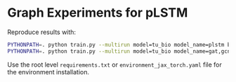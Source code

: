 # Graph Experiments for pLSTM

Reproduce results with:

```bash
PYTHONPATH=. python train.py --multirun model=tu_bio model_name=plstm batch_size=1 +trainer.accumulate_grad_batches=64 num_layers=2 hidden_dim=96 dataset_name=MUTAG,NCI1,PROTEINS,PTC_FM accelerator=gpu datamodule=tu_datamodule model.graph_pooling_type=mean fold_idx=0,1,2,3,4,5,6,7,8,9 devices=[0]
PYTHONPATH=. python train.py --multirun model=tu_bio model_name=gat,gcn,gin,lstm_gnn,mpnn batch_size=64 num_layers=4,8 hidden_dim=128 dataset_name=MUTAG,NCI1,PROTEINS,PTC_FM accelerator=gpu datamodule=tu_datamodule model.graph_pooling_type=sum fold_idx=0,1,2,3,4,5,6,7,8,9 devices=[0] 
```

Use the root level `requirements.txt` or `environment_jax_torch.yaml` file for the environment installation.